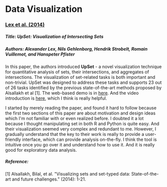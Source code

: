 # Data Visualization

### [Lex et al. (2014)](https://doi.org/10.1109/TVCG.2014.2346248)

##### Title: UpSet: Visualization of Intersecting Sets

##### Authors: Alexander Lex, Nils Gehlenborg, Hendrik Strobelt, Romain Vuillemot, and Hanspeter Pfister

In this paper, the authors introduced **UpSet** - a novel visualization technique for quantitative analysis of sets, their intersections, and aggregates of intersections. The visualization of set-related tasks is both important and non-trivial. UpSet was designed to address these tasks and supports 23 out of 26 tasks identified by the previous state-of-the-art methods proposed by Alsallakh et al [1]. The web-based demo is in [here](https://vcg.github.io/upset/). And the video introduction is [here](https://www.youtube.com/watch?v=-IfF2wGw7Qk), which I think is really helpful.

I started by merely reading the paper, and found it hard to follow because the first two sections of this paper are about motivation and design ideas which I'm not familiar with or even realized before. I doubted it a lot because I thought manipulating set in both R and Python is quite easy. And their visualization seemed very complex and redundant to me. However, I gradually understand that the key to their work is really to provide a user-friendly interface, which can provide analysis on-the-fly. I think the tool is intuitive once you go over it and understand how to use it. And it is really good for exploratory data analysis.

##### Reference:

[1] Alsallakh, Bilal, et al. "Visualizing sets and set-typed data: State-of-the-art and future challenges." (2014): 1-21.
